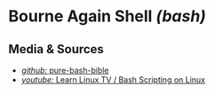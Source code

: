 # Bourne Again Shell *(bash)*

## Media & Sources
- [*github:* pure-bash-bible](https://github.com/dylanaraps/pure-bash-bible)
- [*youtube:* Learn Linux TV / Bash Scripting on Linux](https://www.youtube.com/playlist?list=PLT98CRl2KxKGj-VKtApD8-zCqSaN2mD4w)